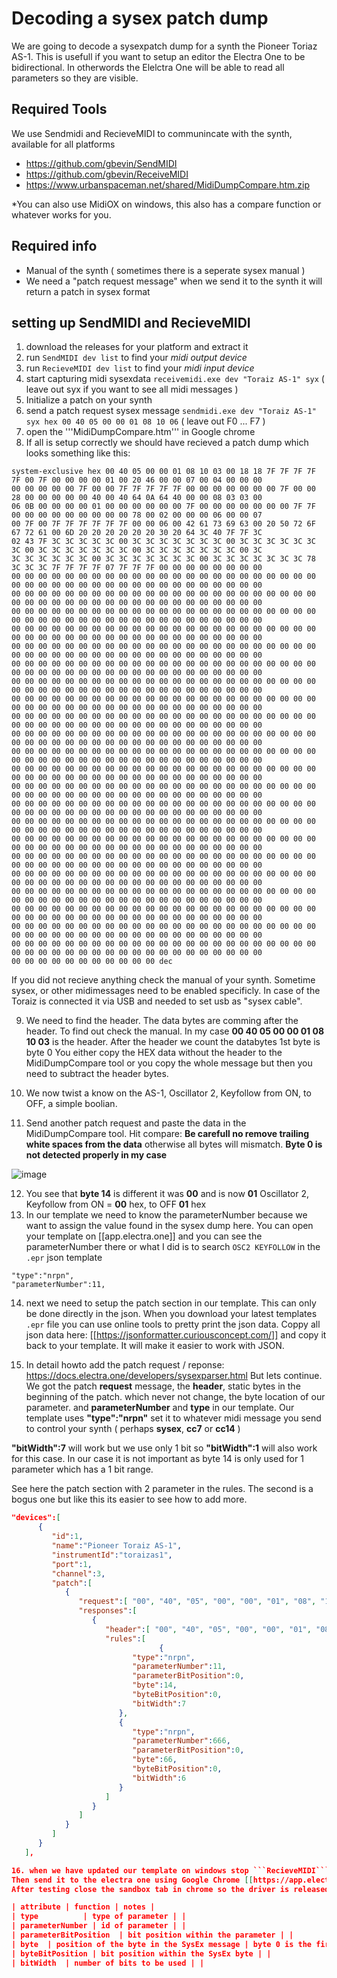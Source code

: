 # Decoding a sysex patch dump
We are going to decode a sysexpatch dump for a synth the Pioneer Toriaz AS-1. 
This is usefull if you want to setup an editor the Electra One to be bidirectional.
In otherwords the Elelctra One will be able to read all parameters so they are visible.

## Required Tools
We use Sendmidi and RecieveMIDI to communincate with the synth, available for all platforms 
- https://github.com/gbevin/SendMIDI 
- https://github.com/gbevin/ReceiveMIDI
- https://www.urbanspaceman.net/shared/MidiDumpCompare.htm.zip

*You can also use MidiOX on windows, this also has a compare function or whatever works for you. 

## Required info
- Manual of the synth ( sometimes there is a seperate sysex manual )
- We need a "patch request message" when we send it to the synth it will return a patch in sysex format

## setting up SendMIDI and RecieveMIDI
1. download the releases for your platform and extract it
2. run ```SendMIDI dev list``` to find your *midi output device*
3. run ```RecieveMIDI dev list``` to find your *midi input device*
4. start capturing midi sysexdata ```receivemidi.exe dev "Toraiz AS-1" syx``` ( leave out syx if you want to see all midi messages )
5. Initialize a patch on your synth
6. send a patch request sysex message ```sendmidi.exe dev "Toraiz AS-1" syx hex 00 40 05 00 00 01 08 10 06```  ( leave out F0 ... F7 )
7. open the '''MidiDumpCompare.htm''' in Google chrome
8. If all is setup correctly we should have recieved a patch dump which looks something like this:

```  
system-exclusive hex 00 40 05 00 00 01 08 10 03 00 18 18 7F 7F 7F 7F 7F 00 7F 00 00 00 00 01 00 20 46 00 00 07 00 04 00 00 00
00 00 00 00 00 7F 00 00 7F 7F 7F 7F 7F 00 00 00 00 00 00 00 7F 00 00 28 00 00 00 00 00 40 00 40 64 0A 64 40 00 00 08 03 03 00
06 0B 00 00 00 00 01 00 00 00 00 00 00 7F 00 00 00 00 00 00 00 7F 7F 00 00 00 00 00 00 00 00 00 78 00 02 00 00 00 06 00 00 07
00 7F 00 7F 7F 7F 7F 7F 7F 00 00 06 00 42 61 73 69 63 00 20 50 72 6F 67 72 61 00 6D 20 20 20 20 20 20 30 20 64 3C 40 7F 7F 3C
02 43 7F 3C 3C 3C 3C 3C 00 3C 3C 3C 3C 3C 3C 3C 00 3C 3C 3C 3C 3C 3C 3C 00 3C 3C 3C 3C 3C 3C 3C 00 3C 3C 3C 3C 3C 3C 3C 00 3C
3C 3C 3C 3C 3C 3C 00 3C 3C 3C 3C 3C 3C 3C 00 3C 3C 3C 3C 3C 3C 3C 78 3C 3C 3C 7F 7F 7F 7F 07 7F 7F 7F 00 00 00 00 00 00 00 00
00 00 00 00 00 00 00 00 00 00 00 00 00 00 00 00 00 00 00 00 00 00 00 00 00 00 00 00 00 00 00 00 00 00 00 00 00 00 00 00 00 00
00 00 00 00 00 00 00 00 00 00 00 00 00 00 00 00 00 00 00 00 00 00 00 00 00 00 00 00 00 00 00 00 00 00 00 00 00 00 00 00 00 00
00 00 00 00 00 00 00 00 00 00 00 00 00 00 00 00 00 00 00 00 00 00 00 00 00 00 00 00 00 00 00 00 00 00 00 00 00 00 00 00 00 00
00 00 00 00 00 00 00 00 00 00 00 00 00 00 00 00 00 00 00 00 00 00 00 00 00 00 00 00 00 00 00 00 00 00 00 00 00 00 00 00 00 00
00 00 00 00 00 00 00 00 00 00 00 00 00 00 00 00 00 00 00 00 00 00 00 00 00 00 00 00 00 00 00 00 00 00 00 00 00 00 00 00 00 00
00 00 00 00 00 00 00 00 00 00 00 00 00 00 00 00 00 00 00 00 00 00 00 00 00 00 00 00 00 00 00 00 00 00 00 00 00 00 00 00 00 00
00 00 00 00 00 00 00 00 00 00 00 00 00 00 00 00 00 00 00 00 00 00 00 00 00 00 00 00 00 00 00 00 00 00 00 00 00 00 00 00 00 00
00 00 00 00 00 00 00 00 00 00 00 00 00 00 00 00 00 00 00 00 00 00 00 00 00 00 00 00 00 00 00 00 00 00 00 00 00 00 00 00 00 00
00 00 00 00 00 00 00 00 00 00 00 00 00 00 00 00 00 00 00 00 00 00 00 00 00 00 00 00 00 00 00 00 00 00 00 00 00 00 00 00 00 00
00 00 00 00 00 00 00 00 00 00 00 00 00 00 00 00 00 00 00 00 00 00 00 00 00 00 00 00 00 00 00 00 00 00 00 00 00 00 00 00 00 00
00 00 00 00 00 00 00 00 00 00 00 00 00 00 00 00 00 00 00 00 00 00 00 00 00 00 00 00 00 00 00 00 00 00 00 00 00 00 00 00 00 00
00 00 00 00 00 00 00 00 00 00 00 00 00 00 00 00 00 00 00 00 00 00 00 00 00 00 00 00 00 00 00 00 00 00 00 00 00 00 00 00 00 00
00 00 00 00 00 00 00 00 00 00 00 00 00 00 00 00 00 00 00 00 00 00 00 00 00 00 00 00 00 00 00 00 00 00 00 00 00 00 00 00 00 00
00 00 00 00 00 00 00 00 00 00 00 00 00 00 00 00 00 00 00 00 00 00 00 00 00 00 00 00 00 00 00 00 00 00 00 00 00 00 00 00 00 00
00 00 00 00 00 00 00 00 00 00 00 00 00 00 00 00 00 00 00 00 00 00 00 00 00 00 00 00 00 00 00 00 00 00 00 00 00 00 00 00 00 00
00 00 00 00 00 00 00 00 00 00 00 00 00 00 00 00 00 00 00 00 00 00 00 00 00 00 00 00 00 00 00 00 00 00 00 00 00 00 00 00 00 00
00 00 00 00 00 00 00 00 00 00 00 00 00 00 00 00 00 00 00 00 00 00 00 00 00 00 00 00 00 00 00 00 00 00 00 00 00 00 00 00 00 00
00 00 00 00 00 00 00 00 00 00 00 00 00 00 00 00 00 00 00 00 00 00 00 00 00 00 00 00 00 00 00 00 00 00 00 00 00 00 00 00 00 00
00 00 00 00 00 00 00 00 00 00 00 00 00 00 00 00 00 00 00 00 00 00 00 00 00 00 00 00 00 00 00 00 00 00 00 00 00 00 00 00 00 00
00 00 00 00 00 00 00 00 00 00 00 00 00 00 00 00 00 00 00 00 00 00 00 00 00 00 00 00 00 00 00 00 00 00 00 00 00 00 00 00 00 00
00 00 00 00 00 00 00 00 00 00 00 00 00 00 00 00 00 00 00 00 00 00 00 00 00 00 00 00 00 00 00 00 00 00 00 00 00 00 00 00 00 00
00 00 00 00 00 00 00 00 00 00 00 00 00 00 00 00 00 00 00 00 00 00 00 00 00 00 00 00 00 00 00 00 00 00 00 00 00 00 00 00 00 00
00 00 00 00 00 00 00 00 00 00 00 dec
```

If you did not recieve anything check the manual of your synth. Sometime sysex, or other midimessages need to be enabled specificly.
In case of the Toraiz is connected it via USB and needed to set usb as "sysex cable".

9. We need to find the header. The data bytes are comming after the header. To find out check the manual.
In my case **00 40 05 00 00 01 08 10 03** is the header. After the header we count the databytes 1st byte is byte 0
You either copy the HEX data without the header to the MidiDumpCompare tool or you copy the whole message but then you need to subtract the header bytes.

10. We now twist a know on the AS-1, Oscillator 2, Keyfollow from ON, to OFF, a simple boolian.
11. Send another patch request and paste the data in the MidiDumpCompare tool. Hit compare:
**Be carefull no remove trailing white spaces from the data** otherwise all bytes will mismatch. 
**Byte 0 is not detected properly in my case**

![image](https://user-images.githubusercontent.com/93200656/139408792-746c5e2f-5b4f-4f4e-8263-add56daea82c.png)

12. You see that **byte 14** is different it was **00** and is now **01** 
Oscillator 2, Keyfollow from ON = **00** hex, to OFF **01** hex
13.  In our template we need to know the parameterNumber because we want to assign the value found in the sysex dump here.
You can open your template on [[app.electra.one]] and you can see the parameterNumber there or what I did is to search ```OSC2 KEYFOLLOW``` in the ```.epr``` json template

```
"type":"nrpn",
"parameterNumber":11,
```
14. next we need to setup the patch section in our template. This can only be done directly in the json.
When you download your latest templates ```.epr``` file you can use online tools to pretty print the json data. Coppy all json data here: [[https://jsonformatter.curiousconcept.com/]] and copy it back to your template. It will make it easier to work with JSON.

15. In detail howto add the patch request / reponse: https://docs.electra.one/developers/sysexparser.html
But lets continue.  
We got the patch **request** message, the **header**, static bytes in the beginning of the patch. which never not change, the byte location of our parameter. and **parameterNumber** and **type** in our template.
Our template uses **"type":"nrpn"** set it to whatever midi message you send to control your synth ( perhaps **sysex**, **cc7** or **cc14** )

**"bitWidth":7** will work but we use only 1 bit so **"bitWidth":1** will also work for this case.
In our case it is not important as byte 14 is only used for 1 parameter which has a 1 bit range.

See here the patch section with 2 parameter in the rules.
The second is a bogus one but like this its easier to see how to add more. 

```json
"devices":[
      {
         "id":1,
         "name":"Pioneer Toraiz AS-1",
         "instrumentId":"toraizas1",
         "port":1,
         "channel":3,
         "patch":[
            {
               "request":[ "00", "40", "05", "00", "00", "01", "08", "10", "06" ],
               "responses":[
                  {
                     "header":[ "00", "40", "05", "00", "00", "01", "08", "10", "03" ],
                     "rules":[
			                     {
                           "type":"nrpn",
                           "parameterNumber":11,
                           "parameterBitPosition":0,
                           "byte":14,
                           "byteBitPosition":0,
                           "bitWidth":7
                        },
                        {
                           "type":"nrpn",
                           "parameterNumber":666,
                           "parameterBitPosition":0,
                           "byte":66,
                           "byteBitPosition":0,
                           "bitWidth":6
                        }
                     ]
                  }
               ]
            }
         ]
      }
   ],

16. when we have updated our template on windows stop ```RecieveMIDI``` as the driver is not multi client. 
Then send it to the electra one using Google Chrome [[https://app.electra.one/sandbox/]]
After testing close the sandbox tab in chrome so the driver is released and ```RecieveMIDI``` can be started again to capture more bits and bytes.

| attribute	| function | notes |
| type	        | type of parameter | |
| parameterNumber |	id of parameter | |
| parameterBitPosition	| bit position within the parameter | |
| byte	| position of the byte in the SysEx message | byte 0 is the first one after the header bytes | |
| byteBitPosition | bit position within the SysEx byte | |
| bitWidth	| number of bits to be used | |


 

